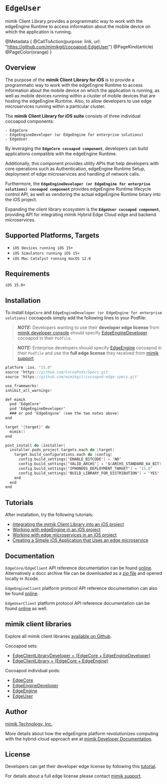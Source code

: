 # ``EdgeUser``

mimik Client Library provides a programmatic way to work with the edgeEngine Runtime to access information about the mobile device on which the application is running.

@Metadata {
    @CallToAction(purpose: link, url: "https://github.com/mimikgit/cocoapod-EdgeUser")
    @PageKind(article)
    @PageColor(orange)
}


## Overview

The purpose of the **mimik Client Library for iOS** is to provide a programmatic way to work with the edgeEngine Runtime to access information about the mobile device on which the application is running, as well as mobile devices running within a cluster of mobile devices that are hosting the edgeEngine Runtime. Also, to allow developers to use edge microservices running within a particular cluster.

The **mimik Client Library for iOS suite** consists of three individual cocoapod components:

    - EdgeCore
    - EdgeEngineDeveloper (or EdgeEngine for enterprise solutions) 
    - EdgeUser

By leveraging the **`EdgeCore cocoapod component`**, developers can build applications compatible with the edgeEngine Runtime.

Additionally, this component provides utility APIs that help developers with core operations such as Authentication, edgeEngine Runtime Setup, deployment of edge microservices and handling of network calls.

Furthermore, the **`EdgeEngineDeveloper (or EdgeEngine for enterprise solutions) cocoapod component`** provides edgeEngine Runtime lifecycle control API, as well as vendoring the actual edgeEngine Runtime binary into the iOS project.

Expanding the client library ecosystem is the **`EdgeUser cocoapod component`**, providing API for integrating mimik Hybrid Edge Cloud edge and backend microservices.


## Supported Platforms, Targets
* `iOS Devices running iOS 15+`
* `iOS Simulators running iOS 15+`
* `iOS Mac Catalyst running macOS 12.0`


## Requirements
```
iOS 15.0+
```

## Installation

To install `EdgeCore` and `EdgeEngineDeveloper (or EdgeEngine for enterprise solutions)` cocoapods simply add the following lines to your Podfile:

> **_NOTE:_** Developers wanting to use their **developer edge license** from [mimik developer console](https://developer.mimik.com/console) should specify  [EdgeEngineDeveloper](https://github.com/mimikgit/cocoapod-EdgeEngineDeveloper) cocoapod in their `Podfile`.

> **_NOTE:_** Enterprise developers should specify [EdgeEngine](https://github.com/mimikgit/cocoapod-EdgeEngine) cocoapod in their `Podfile` and use the **full edge license** they received from [mimik support](https://developer.mimik.com/support/).


```swift
platform :ios, '15.0'
source 'https://github.com/CocoaPods/Specs.git'
source 'https://github.com/mimikgit/cocoapod-edge-specs.git'

use_frameworks!
inhibit_all_warnings!

def mimik
  pod 'EdgeCore'
  pod 'EdgeEngineDeveloper'
  ### or pod 'EdgeEngine' (see the two notes above)
end

target '{target}' do
  mimik()
end

post_install do |installer|
  installer.pods_project.targets.each do |target|
    target.build_configurations.each do |config|
      config.build_settings['ENABLE_BITCODE'] = 'NO'
      config.build_settings['VALID_ARCHS'] = '$(ARCHS_STANDARD_64_BIT)'
      config.build_settings['IPHONEOS_DEPLOYMENT_TARGET'] = '15.0'
      config.build_settings['BUILD_LIBRARY_FOR_DISTRIBUTION'] = 'YES'
    end
  end
end
```

## Tutorials

After installation, try the following tutorials:

- [Integrating the mimik Client Library into an iOS project](https://devdocs.mimik.com/tutorials/11-index)
- [Working with edgeEngine in an iOS project](https://devdocs.mimik.com/tutorials/12-index)
- [Working with edge microservices in an iOS project](https://devdocs.mimik.com/tutorials/13-index)
- [Creating a Simple iOS Application that Uses an edge microservice](https://devdocs.mimik.com/tutorials/10-index)


## Documentation

`EdgeCore/EdgeClient` API reference documentation can be found  [online](https://mimikgit.github.io/cocoapod-EdgeCore/documentation/edgecore/edgeclient). Alternatively a docc archive file can be downloaded as a [zip file](https://github.com/mimikgit/cocoapod-EdgeCore/tree/main/EdgeCore.doccarchive.zip) and opened locally in Xcode.

`EdgeEngineClient` platform protocol API reference documentation can also be found [online](https://mimikgit.github.io/cocoapod-EdgeCore/documentation/edgecore/edgeengineclient).

`EdgeUserClient` platform protocol API reference documentation can be found [online](https://mimikgit.github.io/cocoapod-EdgeCore/documentation/edgecore/edgeuserclient) as well.

## mimik client libraries

Explore all mimik client libraries [available on Github](https://github.com/search?q=cocoapod-Edge).

Cocoapod sets:

* [EdgeClientLibraryDeveloper = (EdgeCore + EdgeEngineDeveloper)](https://github.com/mimikgit/cocoapod-EdgeClientLibraryDeveloper)
* [EdgeClientLibrary = (EdgeCore + EdgeEngine)](https://github.com/mimikgit/cocoapod-EdgeClientLibrary)
 
Cocoapod individual pods:
 
* [EdgeCore](https://github.com/mimikgit/cocoapod-EdgeCore)
* [EdgeEngineDeveloper](https://github.com/mimikgit/cocoapod-EdgeEngineDeveloper)
* [EdgeEngine](https://github.com/mimikgit/cocoapod-EdgeEngine)
* [EdgeUser](https://github.com/mimikgit/cocoapod-EdgeUser)


## Author

[mimik Technology, Inc.](https://mimik.com)

More details about how the edgeEngine platform revolutionizes computing with the hybrid-cloud approach are at [mimik Developer Documentation](https://devdocs.mimik.com).


## License

Developers can get their developer edge license by following this [tutorial](https://devdocs.mimik.com/tutorials/02-index).

For details about a full edge license please contact [mimik support](https://mimik.com/contact-us/).
